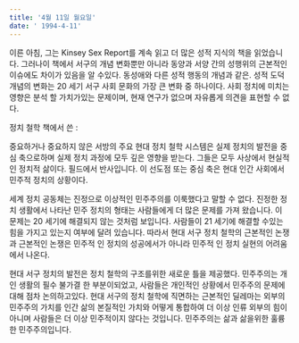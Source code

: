 ```yaml
---
title: '4월 11일 월요일'
date: ' 1994-4-11'
---
```

이른 아침, 그는 Kinsey Sex Report를 계속 읽고 더 많은 성적 지식의 책을 읽었습니다. 그러나이 책에서 서구의 개념 변화뿐만 아니라 동양과 서양 간의 성행위의 근본적인 이슈에도 차이가 있음을 알 수있다. 동성애와 다른 성적 행동의 개념과 같은. 성적 도덕 개념의 변화는 20 세기 서구 사회 문화의 가장 큰 변화 중 하나이다. 사회 정치에 미치는 영향은 분석 할 가치가있는 문제이며, 현재 연구가 없으며 자유롭게 의견을 표현할 수 없다.

정치 철학 책에서 쓴 :

중요하거나 중요하지 않은 서방의 주요 현대 정치 철학 시스템은 실제 정치의 발전을 중심 축으로하며 실제 정치 과정에 모두 깊은 영향을 받는다. 그들은 모두 사상에서 현실적인 정치적 삶이다. 필드에서 반사입니다. 이 선도점 또는 중심 축은 현대 인간 사회에서 민주적 정치의 상황이다.

세계 정치 공동체는 진정으로 이상적인 민주주의를 이룩했다고 말할 수 없다. 진정한 정치 생활에서 나타난 민주 정치의 형태는 사람들에게 더 많은 문제를 가져 왔습니다. 이 문제는 20 세기에 해결되지 않는 것처럼 보입니다. 사람들이 21 세기에 해결할 수있는 힘을 가지고 있는지 여부에 달려 있습니다. 따라서 현대 서구 정치 철학의 근본적인 논쟁과 근본적인 논쟁은 민주적 인 정치의 성공에서가 아니라 민주적 인 정치 실현의 어려움에서 나온다.

현대 서구 정치의 발전은 정치 철학의 구조를위한 새로운 틀을 제공했다. 민주주의는 개인 생활의 필수 불가결 한 부분이되었고, 사람들은 개인적인 상황에서 민주주의 문제에 대해 점차 논의하고있다. 현대 서구의 정치 철학에 직면하는 근본적인 딜레마는 외부의 민주주의 가치를 인간 삶의 본질적인 가치와 어떻게 통합하여 더 이상 인류 외부의 힘이 아니며 사람들은 더 이상 민주적이지 않다는 것입니다. 민주주의는 삶과 삶을위한 훌륭한 민주주의입니다.

